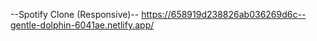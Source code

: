 --Spotify Clone (Responsive)-- https://658919d238826ab036269d6c--gentle-dolphin-6041ae.netlify.app/
